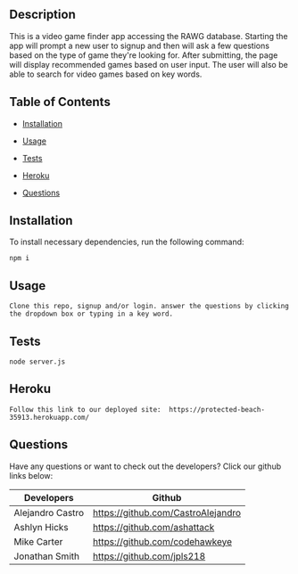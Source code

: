   ## Description
  
This is a video game finder app accessing the RAWG database. Starting the app will prompt a new user to signup and then will ask a few questions based on the type of game they're looking for. After submitting, the page will display recommended games based on user input. The user will also be able to search for video games based on key words. 
  
  ## Table of Contents 
  
  * [Installation](#installation)
  
  * [Usage](#usage)
  
  * [Tests](#tests)
  
  * [Heroku](#heroku)
  
  * [Questions](#questions)
  
  ## Installation
  
  To install necessary dependencies, run the following command:
  
  ```
  npm i
  ```
  
  ## Usage
  ```
  Clone this repo, signup and/or login. answer the questions by clicking the dropdown box or typing in a key word. 
  ```

  ## Tests
  ```
  node server.js 
  ```
  ## Heroku
  ```
  Follow this link to our deployed site:  https://protected-beach-35913.herokuapp.com/
  ```
## Questions
  Have any questions or want to check out the developers? Click our github links below:
 
  Developers  | Github 
------------- | -------------
Alejandro Castro  | https://github.com/CastroAlejandro
Ashlyn Hicks  | https://github.com/ashattack
Mike Carter   | https://github.com/codehawkeye
Jonathan Smith | https://github.com/jpls218
  
